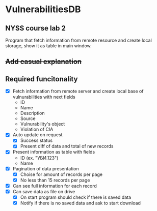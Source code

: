# VulnerabilitiesDB
## NYSS course lab 2
Program that fetch information from remote resource and create local storage, show it as table in main window.  
## ~~Add casual explanation~~  
## Required funcitonality
* [x] Fetch information from remote server and create local base of vulnurabilities with next fields
  * ID
  * Name
  * Description
  * Source
  * Vulnurability's object 
  * Violation of CIA
* [x] Auto update on request
  * [x] Success status
  * [x] Present diff of data and total of new records
* [x] Present information as table with fields
  * ID (ex. "УБИ.123")
  * Name
* [x] Pagination of data presentation 
  * [x] Choise for amount of records per page
  * [x] No less than 15 records per page
* [x] Can see full information for each record
* [x] Can save data as file on drive
  * [x] On start program should check if there is saved data
  * [x] Notify if there is no saved data and ask to start download
